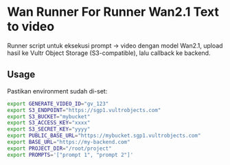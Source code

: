 # Wan Runner For Runner Wan2.1 Text to video

Runner script untuk eksekusi prompt → video dengan model Wan2.1, upload hasil ke Vultr Object Storage (S3-compatible), lalu callback ke backend.

## Usage

Pastikan environment sudah di-set:

```bash
export GENERATE_VIDEO_ID="gv_123"
export S3_ENDPOINT="https://sgp1.vultrobjects.com"
export S3_BUCKET="mybucket"
export S3_ACCESS_KEY="xxxx"
export S3_SECRET_KEY="yyyy"
export PUBLIC_BASE_URL="https://mybucket.sgp1.vultrobjects.com"
export BASE_URL="https://my-backend.com"
export PROJECT_DIR="/root/project"
export PROMPTS='["prompt 1", "prompt 2"]'
